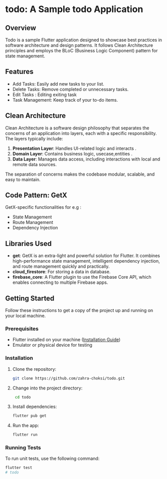 
# todo: A Sample todo Application

## Overview
Todo is a sample Flutter application designed to showcase best practices in software architecture and design patterns. It follows Clean Architecture principles and employs the BLoC (Business Logic Component) pattern for state management.

## Features

- Add Tasks: Easily add new tasks to your list. 
- Delete Tasks: Remove completed or unnecessary tasks.
- Edit Tasks : Editing exiting task
- Task Management: Keep track of your to-do items.


## Clean Architecture

Clean Architecture is a software design philosophy that separates the concerns of an application into layers, each with a specific responsibility. The layers typically include:

1. **Presentation Layer**: Handles UI-related logic and interacts .
2. **Domain Layer**: Contains business logic, usecase,entities .
3. **Data Layer**: Manages data access, including interactions with local and remote data sources.

The separation of concerns makes the codebase modular, scalable, and easy to maintain.

## Code Pattern: GetX

GetX-specific functionalities for e.g :

- State Management
- Route Management
- Dependency Injection

## Libraries Used

- **get**: GetX is an extra-light and powerful solution for Flutter. It combines high-performance state management, intelligent dependency injection, and route management quickly and practically.
- **cloud_firestore**: For storing a data in database.
- **firebase_core**: A Flutter plugin to use the Firebase Core API, which enables connecting to multiple Firebase apps.


## Getting Started

Follow these instructions to get a copy of the project up and running on your local machine.

### Prerequisites

- Flutter installed on your machine ([Installation Guide](https://flutter.dev/docs/get-started/install))
- Emulator or physical device for testing

### Installation

1. Clone the repository:

   ```bash
   git clone https://github.com/zahra-choksi/todo.git
2. Change into the project directory:

   ```bash
    cd todo
3. Install dependencies:

    ```bash
    flutter pub get
4. Run the app:

    ```bash
   flutter run
### Running Tests
To run unit tests, use the following command:

   ```bash
   flutter test
#   t o d o  
 